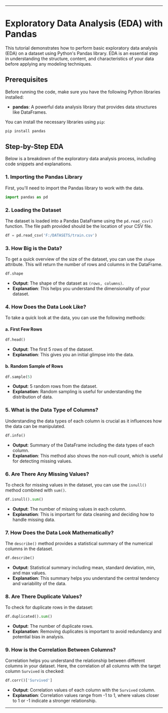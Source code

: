 
---

# Exploratory Data Analysis (EDA) with Pandas

This tutorial demonstrates how to perform basic exploratory data analysis (EDA) on a dataset using Python's Pandas library. EDA is an essential step in understanding the structure, content, and characteristics of your data before applying any modeling techniques.

## Prerequisites

Before running the code, make sure you have the following Python libraries installed:

- **pandas**: A powerful data analysis library that provides data structures like DataFrames.
  
You can install the necessary libraries using `pip`:

```bash
pip install pandas
```

## Step-by-Step EDA

Below is a breakdown of the exploratory data analysis process, including code snippets and explanations.

### 1. Importing the Pandas Library

First, you'll need to import the Pandas library to work with the data.

```python
import pandas as pd
```

### 2. Loading the Dataset

The dataset is loaded into a Pandas DataFrame using the `pd.read_csv()` function. The file path provided should be the location of your CSV file.

```python
df = pd.read_csv('F:/DATASETS/train.csv')
```

### 3. How Big is the Data?

To get a quick overview of the size of the dataset, you can use the `shape` attribute. This will return the number of rows and columns in the DataFrame.

```python
df.shape
```

- **Output**: The shape of the dataset as `(rows, columns)`.
- **Explanation**: This helps you understand the dimensionality of your dataset.

### 4. How Does the Data Look Like?

To take a quick look at the data, you can use the following methods:

#### a. First Few Rows

```python
df.head()
```

- **Output**: The first 5 rows of the dataset.
- **Explanation**: This gives you an initial glimpse into the data.

#### b. Random Sample of Rows

```python
df.sample(5)
```

- **Output**: 5 random rows from the dataset.
- **Explanation**: Random sampling is useful for understanding the distribution of data.

### 5. What is the Data Type of Columns?

Understanding the data types of each column is crucial as it influences how the data can be manipulated.

```python
df.info()
```

- **Output**: Summary of the DataFrame including the data types of each column.
- **Explanation**: This method also shows the non-null count, which is useful for detecting missing values.

### 6. Are There Any Missing Values?

To check for missing values in the dataset, you can use the `isnull()` method combined with `sum()`.

```python
df.isnull().sum()
```

- **Output**: The number of missing values in each column.
- **Explanation**: This is important for data cleaning and deciding how to handle missing data.

### 7. How Does the Data Look Mathematically?

The `describe()` method provides a statistical summary of the numerical columns in the dataset.

```python
df.describe()
```

- **Output**: Statistical summary including mean, standard deviation, min, and max values.
- **Explanation**: This summary helps you understand the central tendency and variability of the data.

### 8. Are There Duplicate Values?

To check for duplicate rows in the dataset:

```python
df.duplicated().sum()
```

- **Output**: The number of duplicate rows.
- **Explanation**: Removing duplicates is important to avoid redundancy and potential bias in analysis.

### 9. How is the Correlation Between Columns?

Correlation helps you understand the relationship between different columns in your dataset. Here, the correlation of all columns with the target column `Survived` is checked:

```python
df.corr()['Survived']
```

- **Output**: Correlation values of each column with the `Survived` column.
- **Explanation**: Correlation values range from -1 to 1, where values closer to 1 or -1 indicate a stronger relationship.
--- 